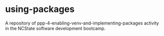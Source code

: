 # using-packages
A repository of ppp-4-enabling-venv-and-implementing-packages activity in the NCState software development bootcamp.
